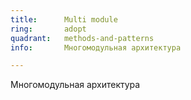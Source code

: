 ```yaml
---
title:      Multi module
ring:       adopt
quadrant:   methods-and-patterns
info:       Многомодульная архитектура

---
```


Многомодульная архитектура
